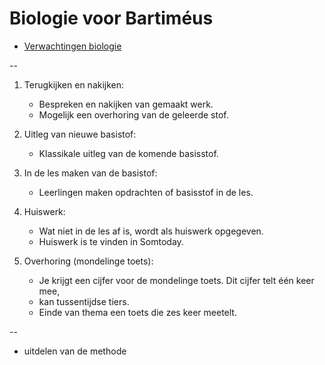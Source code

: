 # Biologie voor Bartiméus

* [Verwachtingen biologie](lesplanning/Werkblad_Verwachtingen_Biologie.pdf)

--

1. Terugkijken en nakijken:
   - Bespreken en nakijken van gemaakt werk.
   - Mogelijk een overhoring van de geleerde stof.

2. Uitleg van nieuwe basistof:
   - Klassikale uitleg van de komende basisstof.

3. In de les maken van de basistof:
   - Leerlingen maken opdrachten of basisstof in de les.

4. Huiswerk:
   - Wat niet in de les af is, wordt als huiswerk opgegeven.
   - Huiswerk is te vinden in Somtoday.

5. Overhoring (mondelinge toets):
   - Je krijgt een cijfer voor de mondelinge toets. Dit cijfer telt één keer mee,
   - kan tussentijdse tiers.
   - Einde van thema een toets die zes keer meetelt.

 --

* uitdelen van de methode
